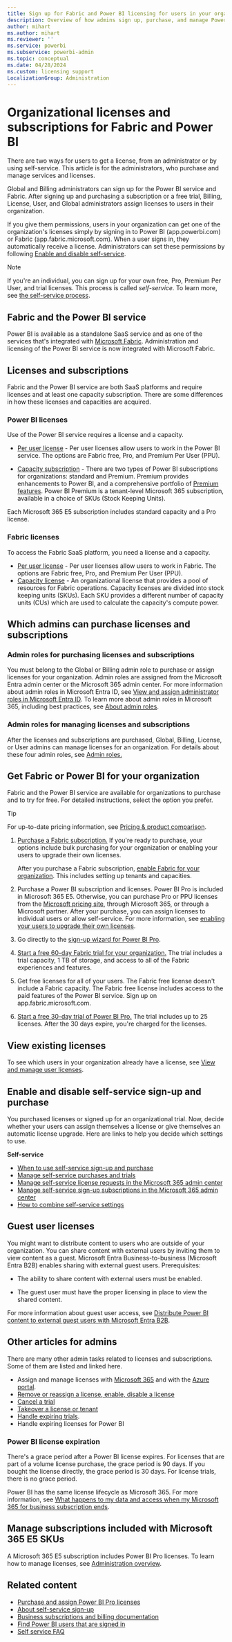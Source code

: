 ```yaml
---
title: Sign up for Fabric and Power BI licensing for users in your organization. 
description: Overview of how admins sign up, purchase, and manage Power BI and Fabric licenses.
author: mihart
ms.author: mihart
ms.reviewer: ''
ms.service: powerbi
ms.subservice: powerbi-admin
ms.topic: conceptual
ms.date: 04/28/2024
ms.custom: licensing support
LocalizationGroup: Administration
---
```


# Organizational licenses and subscriptions for Fabric and Power BI 

There are two ways for users to get a license, from an administrator or by using self-service. This article is for the administrators, who purchase and manage services and licenses.

Global and Billing administrators can sign up for the Power BI service and Fabric. After signing up and purchasing a subscription or a free trial, Billing, License, User, and Global administrators assign licenses to users in their organization.

If you give them permissions, users in your organization can get one of the organization's licenses simply by signing in to Power BI (app.powerbi.com) or Fabric (app.fabric.microsoft.com). When a user signs in, they automatically receive a license. Administrators can set these permissions by following [Enable and disable self-service](../enterprise/service-admin-disable-self-service.md).

> [!NOTE]
> If you're an individual, you can sign up for your own free, Pro, Premium Per User, and trial licenses. This process is called *self-service.* To learn more, see [the self-service process](../fundamentals/service-self-service-signup-purchase-for-power-bi.md). 

## Fabric and the Power BI service

Power BI is available as a standalone SaaS service and as one of the services that's integrated with [Microsoft Fabric](/fabric/get-started/microsoft-fabric-overview). Administration and licensing of the Power BI service is now integrated with Microsoft Fabric.

## Licenses and subscriptions
Fabric and the Power BI service are both SaaS platforms and require licenses and at least one capacity subscription. There are some differences in how these licenses and capacities are acquired.

### Power BI licenses

Use of the Power BI service requires a license and a capacity. 

- [Per user license](../fundamentals/service-features-license-type.md#power-bi-service-licenses) - Per user licenses allow users to work in the Power BI service. The options are Fabric free, Pro, and Premium Per User (PPU).

- [Capacity subscription](../fundamentals/service-features-license-type.md#premium-capacity) - There are two types of Power BI subscriptions for organizations: standard and Premium. Premium provides enhancements to Power BI, and a comprehensive portfolio of [Premium features](service-premium-features.md). Power BI Premium is a tenant-level Microsoft 365 subscription, available in a choice of SKUs (Stock Keeping Units).

Each Microsoft 365 E5 subscription includes standard capacity and a Pro license. 

### Fabric licenses

To access the Fabric SaaS platform, you need a license and a capacity.  

- [Per user license](/fabric/enterprise/licenses#per-user-licenses) - Per user licenses allow users to work in Fabric. The options are Fabric free, Pro, and Premium Per User (PPU).
- [Capacity license](/fabric/enterprise/licenses#capacity-license) - An organizational license that provides a pool of resources for Fabric operations. Capacity licenses are divided into stock keeping units (SKUs). Each SKU provides a different number of capacity units (CUs) which are used to calculate the capacity's compute power.

## Which admins can purchase licenses and subscriptions

### Admin roles for purchasing licenses and subscriptions

You must belong to the Global or Billing admin role to purchase or assign licenses for your organization. Admin roles are assigned from the Microsoft Entra admin center or the Microsoft 365 admin center. For more information about admin roles in Microsoft Entra ID, see [View and assign administrator roles in Microsoft Entra ID](/azure/active-directory/users-groups-roles/directory-manage-roles-portal). To learn more about admin roles in Microsoft 365, including best practices, see [About admin roles](/microsoft-365/admin/add-users/about-admin-roles).

### Admin roles for managing licenses and subscriptions

After the licenses and subscriptions are purchased, Global, Billing, License, or User admins can manage licenses for an organization. For details about these four admin roles, see [Admin roles.](/fabric/admin/microsoft-fabric-admin#microsoft-365-admin-roles)

## Get Fabric or Power BI for your organization

Fabric and the Power BI service are available for organizations to purchase and to try for free. For detailed instructions, select the option you prefer. 

> [!TIP]
> For up-to-date pricing information, see [Pricing & product comparison](https://powerbi.microsoft.com/pricing/).

1. [Purchase a Fabric subscription.](/fabric/enterprise/buy-subscription) If you're ready to purchase, your options include bulk purchasing for your organization or enabling your users to upgrade their own licenses.

    After you purchase a Fabric subscription, [enable Fabric for your organization](/fabric/admin/fabric-switch). This includes setting up tenants and capacities.

1. Purchase a Power BI subscription and licenses. Power BI Pro is included in Microsoft 365 E5. Otherwise, you can purchase Pro or PPU licenses from the [Microsoft pricing site](https://powerbi.microsoft.com/en-us/pricing/), through Microsoft 365, or through a Microsoft partner. After your purchase, you can assign licenses to individual users or allow self-service. For more information, see [enabling your users to upgrade their own licenses](#enable-and-disable-self-service-sign-up-and-purchase).

1. Go directly to the [sign-up wizard for Power BI Pro](https://go.microsoft.com/fwlink/?LinkId=2106428&clcid=0x409&cmpid=pbidocs-purchasing-power-bi-pro). 

1. [Start a free 60-day Fabric trial for your organization.](/fabric/get-started/fabric-trial) The trial includes a trial capacity, 1 TB of storage, and access to all of the Fabric experiences and features.
1. Get free licenses for all of your users. The Fabric free license doesn't include a Fabric capacity. The Fabric free license includes access to the paid features of the Power BI service. Sign up on app.fabric.microsoft.com.
1. [Start a free 30-day trial of Power BI Pro.](service-admin-signing-up-for-power-bi-with-a-new-office-365-trial.md) The trial includes up to 25 licenses. After the 30 days expire, you're charged for the licenses.

## View existing licenses

To see which users in your organization already have a license, see [View and manage user licenses](/microsoft-365/commerce/subscriptions/manage-self-service-purchases-admins#view-self-service-subscriptions).

## Enable and disable self-service sign-up and purchase 

You purchased licenses or signed up for an organizational trial. Now, decide whether your users can assign themselves a license or give themselves an automatic license upgrade. Here are links to help you decide which settings to use. 

**Self-service**

- [When to use self-service sign-up and purchase](service-admin-disable-self-service.md)
- [Manage self-service purchases and trials](/microsoft-365/commerce/subscriptions/manage-self-service-purchases-admins)
- [Manage self-service license requests in the Microsoft 365 admin center](/microsoft-365/commerce/licenses/manage-license-requests)
- [Manage self-service sign-up subscriptions in the Microsoft 365 admin center](/microsoft-365/commerce/subscriptions/manage-self-service-signup-subscriptions)
- [How to combine self-service settings](/fabric/admin/service-admin-portal-help-support#users-can-try-microsoft-fabric-paid-features)

## Guest user licenses

You might want to distribute content to users who are outside of your organization. You can share content with external users by inviting them to view content as a guest. Microsoft Entra Business-to-business (Microsoft Entra B2B) enables sharing with external guest users. Prerequisites:

- The ability to share content with external users must be enabled.

- The guest user must have the proper licensing in place to view the shared content.

For more information about guest user access, see [Distribute Power BI content to external guest users with Microsoft Entra B2B](service-admin-azure-ad-b2b.md).

## Other articles for admins

There are many other admin tasks related to licenses and subscriptions. Some of them are listed and linked here. 

- Assign and manage licenses with [Microsoft 365](/microsoft-365/commerce/subscriptions/manage-self-service-purchases-users) and with the [Azure portal](service-admin-purchasing-power-bi-pro.md).
- [Remove or reassign a license, enable, disable a license](/microsoft-365/admin/manage/assign-licenses-to-users)
- [Cancel a trial](/fabric/get-started/fabric-trial)
- [Takeover a license or tenant](/microsoft-365/commerce/subscriptions/manage-self-service-purchases-admins)
- [Handle expiring trials](/microsoft-365/commerce/subscriptions/cancel-your-subscription).
- Handle expiring licenses for Power BI

### Power BI license expiration

There's a grace period after a Power BI license expires. For licenses that are part of a volume license purchase, the grace period is 90 days. If you bought the license directly, the grace period is 30 days. For license trials, there is no grace period.

Power BI has the same license lifecycle as Microsoft 365. For more information, see [What happens to my data and access when my Microsoft 365 for business subscription ends](/microsoft-365/commerce/subscriptions/what-if-my-subscription-expires).

## Manage subscriptions included with Microsoft 365 E5 SKUs

A Microsoft 365 E5 subscription includes Power BI Pro licenses. To learn how to manage licenses, see [Administration overview](/fabric/admin/admin-overview).

## Related content

- [Purchase and assign Power BI Pro licenses](service-admin-purchasing-power-bi-pro.md)
- [About self-service sign-up](/microsoft-365/admin/misc/self-service-sign-up)
- [Business subscriptions and billing documentation](/microsoft-365/commerce/)
- [Find Power BI users that are signed in](../admin/service-admin-access-usage.md)
- [Self service FAQ](/microsoft-365/commerce/subscriptions/self-service-purchase-faq)
